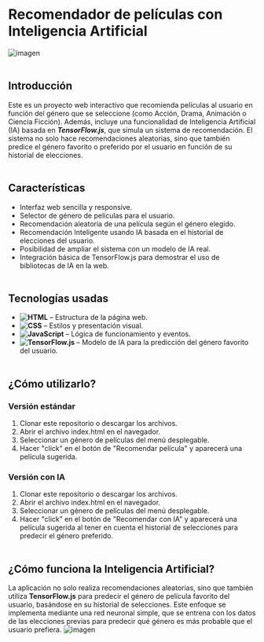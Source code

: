 # Recomendador de películas con Inteligencia Artificial
![imagen](https://github.com/user-attachments/assets/caceb03d-c872-4982-9544-4915167f819d)
<br><br>
## Introducción
Este es un proyecto web interactivo que recomienda películas al usuario en función del género que se seleccione (como Acción, Drama, Animación o Ciencia Ficción). Además, incluye una funcionalidad de Inteligencia Artificial (IA) basada en ***TensorFlow.js***, que simula un sistema de recomendación. El sistema no solo hace recomendaciones aleatorias, sino que también predice el género favorito o preferido por el usuario en función de su historial de elecciones.
<br><br>
## Características
- Interfaz web sencilla y responsive.
- Selector de género de películas para el usuario.
- Recomendación aleatoria de una película según el género elegido.
- Recomendación Inteligente usando IA basada en el historial de elecciones del usuario.
- Posibilidad de ampliar el sistema con un modelo de IA real.
- Integración básica de TensorFlow.js para demostrar el uso de bibliotecas de IA en la web.
<br><br>
## Tecnologías usadas
- **![ HTML](https://img.shields.io/badge/-HTML-%23e34f26?style=flat&labelColor=%23ffffff&logo=HTML5)** – Estructura de la página web.
- **![ CSS](https://img.shields.io/badge/-CSS-%2300a2ff?style=flat&labelColor=%23007ec6&logo=CSS3)** – Estilos y presentación visual.
- **![ JavaScript](https://img.shields.io/badge/-JavaScript-%23f7df1e?style=flat&labelColor=%23000000&logo=JavaScript)** – Lógica de funcionamiento y eventos.
- **![ TensorFlow.js](https://img.shields.io/badge/-TensorFlow.js-%23ff6f00?style=flat&labelColor=%23ffffff&logo=TensorFlow)** – Modelo de IA para la predicción del género favorito del usuario.
<br><br>
## ¿Cómo utilizarlo?
### Versión estándar
1. Clonar este repositorio o descargar los archivos.
2. Abrir el archivo index.html en el navegador.
3. Seleccionar un género de películas del menú desplegable.
4. Hacer "click" en el botón de "Recomendar película" y aparecerá una película sugerida.
### Versión con IA
1. Clonar este repositorio o descargar los archivos.
2. Abrir el archivo index.html en el navegador.
3. Seleccionar un género de películas del menú desplegable.
4. Hacer "click" en el botón de "Recomendar con IA" y aparecerá una película sugerida al tener en cuenta el historial de selecciones para predecir el género preferido.
<br><br>
## ¿Cómo funciona la Inteligencia Artificial?
La aplicación no solo realiza recomendaciones aleatorias, sino que también utiliza **TensorFlow.js** para predecir el género de película favorito del usuario, basándose en su historial de selecciones. Este enfoque se implementa mediante una red neuronal simple, que se entrena con los datos de las elecciones previas para predecir qué género es más probable que el usuario prefiera.
![imagen](https://github.com/user-attachments/assets/ed926138-6e8d-462d-9cef-d9cbabc5d122)
